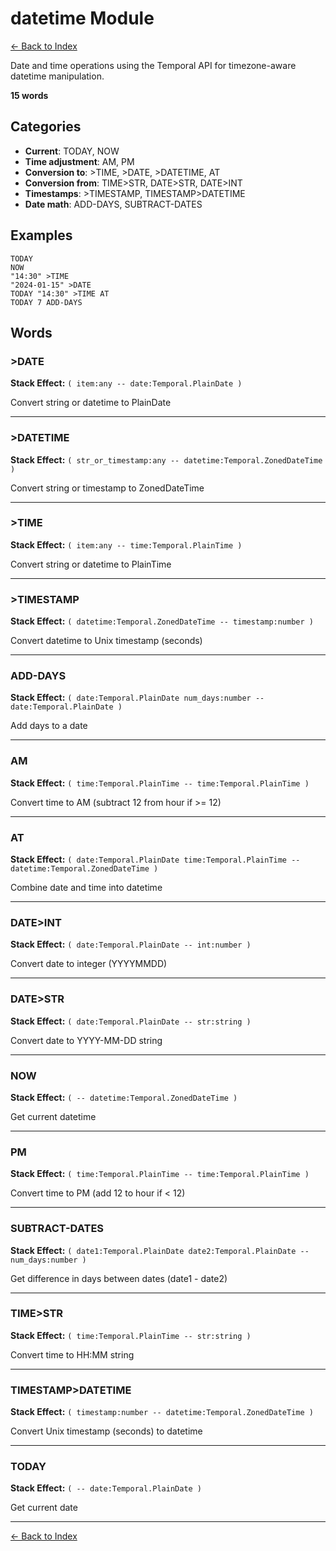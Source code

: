# datetime Module

[← Back to Index](../index.md)

Date and time operations using the Temporal API for timezone-aware datetime manipulation.

**15 words**

## Categories

- **Current**: TODAY, NOW
- **Time adjustment**: AM, PM
- **Conversion to**: >TIME, >DATE, >DATETIME, AT
- **Conversion from**: TIME>STR, DATE>STR, DATE>INT
- **Timestamps**: >TIMESTAMP, TIMESTAMP>DATETIME
- **Date math**: ADD-DAYS, SUBTRACT-DATES

## Examples

```forthic
TODAY
NOW
"14:30" >TIME
"2024-01-15" >DATE
TODAY "14:30" >TIME AT
TODAY 7 ADD-DAYS
```

## Words

### >DATE

**Stack Effect:** `( item:any -- date:Temporal.PlainDate )`

Convert string or datetime to PlainDate

---

### >DATETIME

**Stack Effect:** `( str_or_timestamp:any -- datetime:Temporal.ZonedDateTime )`

Convert string or timestamp to ZonedDateTime

---

### >TIME

**Stack Effect:** `( item:any -- time:Temporal.PlainTime )`

Convert string or datetime to PlainTime

---

### >TIMESTAMP

**Stack Effect:** `( datetime:Temporal.ZonedDateTime -- timestamp:number )`

Convert datetime to Unix timestamp (seconds)

---

### ADD-DAYS

**Stack Effect:** `( date:Temporal.PlainDate num_days:number -- date:Temporal.PlainDate )`

Add days to a date

---

### AM

**Stack Effect:** `( time:Temporal.PlainTime -- time:Temporal.PlainTime )`

Convert time to AM (subtract 12 from hour if >= 12)

---

### AT

**Stack Effect:** `( date:Temporal.PlainDate time:Temporal.PlainTime -- datetime:Temporal.ZonedDateTime )`

Combine date and time into datetime

---

### DATE>INT

**Stack Effect:** `( date:Temporal.PlainDate -- int:number )`

Convert date to integer (YYYYMMDD)

---

### DATE>STR

**Stack Effect:** `( date:Temporal.PlainDate -- str:string )`

Convert date to YYYY-MM-DD string

---

### NOW

**Stack Effect:** `( -- datetime:Temporal.ZonedDateTime )`

Get current datetime

---

### PM

**Stack Effect:** `( time:Temporal.PlainTime -- time:Temporal.PlainTime )`

Convert time to PM (add 12 to hour if < 12)

---

### SUBTRACT-DATES

**Stack Effect:** `( date1:Temporal.PlainDate date2:Temporal.PlainDate -- num_days:number )`

Get difference in days between dates (date1 - date2)

---

### TIME>STR

**Stack Effect:** `( time:Temporal.PlainTime -- str:string )`

Convert time to HH:MM string

---

### TIMESTAMP>DATETIME

**Stack Effect:** `( timestamp:number -- datetime:Temporal.ZonedDateTime )`

Convert Unix timestamp (seconds) to datetime

---

### TODAY

**Stack Effect:** `( -- date:Temporal.PlainDate )`

Get current date

---


[← Back to Index](../index.md)
